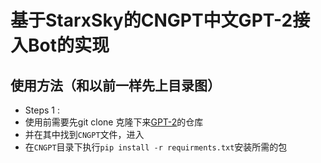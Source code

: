  # 基于StarxSky的CNGPT中文GPT-2接入Bot的实现
 
 ## 使用方法（和以前一样先上目录图）
 
 - Steps 1 :
 - 使用前需要先git clone 克隆下来[GPT-2]()的仓库
 - 并在其中找到```CNGPT```文件，进入
 - 在```CNGPT```目录下执行```pip install -r requirments.txt```安装所需的包
 ### 
